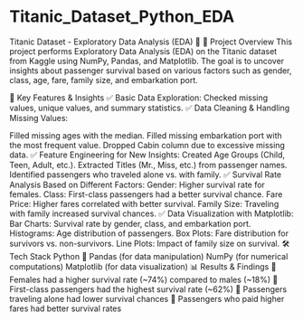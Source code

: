 # Titanic_Dataset_Python_EDA
Titanic Dataset - Exploratory Data Analysis (EDA) 🚢
🔹 Project Overview
This project performs Exploratory Data Analysis (EDA) on the Titanic dataset from Kaggle using NumPy, Pandas, and Matplotlib. The goal is to uncover insights about passenger survival based on various factors such as gender, class, age, fare, family size, and embarkation port.

📌 Key Features & Insights
✅ Basic Data Exploration: Checked missing values, unique values, and summary statistics.
✅ Data Cleaning & Handling Missing Values:

Filled missing ages with the median.
Filled missing embarkation port with the most frequent value.
Dropped Cabin column due to excessive missing data.
✅ Feature Engineering for New Insights:
Created Age Groups (Child, Teen, Adult, etc.).
Extracted Titles (Mr., Miss, etc.) from passenger names.
Identified passengers who traveled alone vs. with family.
✅ Survival Rate Analysis Based on Different Factors:
Gender: Higher survival rate for females.
Class: First-class passengers had a better survival chance.
Fare Price: Higher fares correlated with better survival.
Family Size: Traveling with family increased survival chances.
✅ Data Visualization with Matplotlib:
Bar Charts: Survival rate by gender, class, and embarkation port.
Histograms: Age distribution of passengers.
Box Plots: Fare distribution for survivors vs. non-survivors.
Line Plots: Impact of family size on survival.
🛠️ Tech Stack
Python 🐍
Pandas (for data manipulation)
NumPy (for numerical computations)
Matplotlib (for data visualization)
📊 Results & Findings
🚀 Females had a higher survival rate (~74%) compared to males (~18%)
🚀 First-class passengers had the highest survival rate (~62%)
🚀 Passengers traveling alone had lower survival chances
🚀 Passengers who paid higher fares had better survival rates
